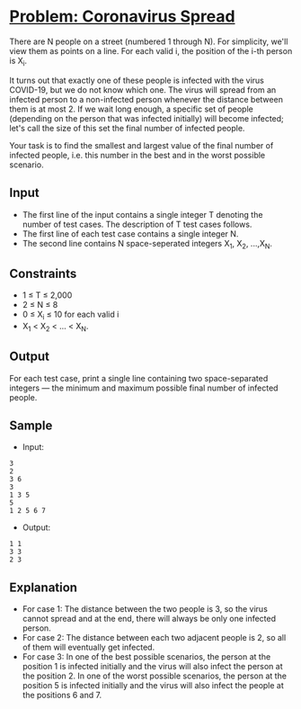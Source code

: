# [Problem: Coronavirus Spread](https://www.codechef.com/problems/COVID19)

There are N people on a street (numbered 1 through N). For simplicity, we'll view them as points on a line. For each valid i, the position of the i-th person is X<sub>i</sub>.

It turns out that exactly one of these people is infected with the virus COVID-19, but we do not know which one. The virus will spread from an infected person to a non-infected person whenever the distance between them is at most 2. If we wait long enough, a specific set of people (depending on the person that was infected initially) will become infected; let's call the size of this set the final number of infected people. 

Your task is to find the smallest and largest value of the final number of infected people, i.e. this number in the best and in the worst possible scenario.

## Input

- The first line of the input contains a single integer T denoting the number of test cases. The description of T test cases follows.
- The first line of each test case contains a single integer N.
- The second line contains N space-seperated integers X<sub>1</sub>, X<sub>2</sub>, ...,X<sub>N</sub>.

## Constraints

- 1 ≤ T ≤ 2,000
- 2 ≤ N ≤ 8
- 0 ≤ X<sub>i</sub> ≤ 10 for each valid i
- X<sub>1</sub> < X<sub>2</sub> < ... < X<sub>N</sub>.


## Output

For each test case, print a single line containing two space-separated integers ― the minimum and maximum possible final number of infected people.

## Sample

- Input:
```
3
2
3 6
3
1 3 5
5
1 2 5 6 7
```

- Output:
```
1 1
3 3
2 3
```

## Explanation

- For case 1: The distance between the two people is 3, so the virus cannot spread and at the end, there will always be only one infected person.
- For case 2: The distance between each two adjacent people is 2, so all of them will eventually get infected.
- For case 3: In one of the best possible scenarios, the person at the position 1 is infected initially and the virus will also infect the person at the position 2.
In one of the worst possible scenarios, the person at the position 5 is infected initially and the virus will also infect the people at the positions 6 and 7.
